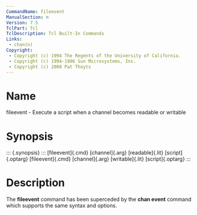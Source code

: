 ```yaml
---
CommandName: fileevent
ManualSection: n
Version: 7.5
TclPart: Tcl
TclDescription: Tcl Built-In Commands
Links:
 - chan(n)
Copyright:
 - Copyright (c) 1994 The Regents of the University of California.
 - Copyright (c) 1994-1996 Sun Microsystems, Inc.
 - Copyright (c) 2008 Pat Thoyts
---
```


# Name

fileevent - Execute a script when a channel becomes readable or writable

# Synopsis

::: {.synopsis} :::
[fileevent]{.cmd} [channel]{.arg} [readable]{.lit} [script]{.optarg}
[fileevent]{.cmd} [channel]{.arg} [writable]{.lit} [script]{.optarg}
:::

# Description

The **fileevent** command has been superceded by the **chan event** command which supports the same syntax and options.

